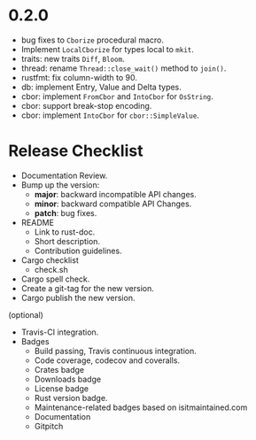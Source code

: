 0.2.0
=====

* bug fixes to `Cborize` procedural macro.
* Implement `LocalCborize` for types local to `mkit`.
* traits: new traits `Diff`, `Bloom`.
* thread: rename `Thread::close_wait()` method to `join()`.
* rustfmt: fix column-width to 90.
* db: implement Entry, Value and Delta types.
* cbor: implement `FromCbor` and `IntoCbor` for `OsString`.
* cbor: support break-stop encoding.
* cbor: implement `IntoCbor` for `cbor::SimpleValue`.

Release Checklist
=================

* Documentation Review.
* Bump up the version:
  * __major__: backward incompatible API changes.
  * __minor__: backward compatible API Changes.
  * __patch__: bug fixes.
* README
  * Link to rust-doc.
  * Short description.
  * Contribution guidelines.
* Cargo checklist
  * check.sh
* Cargo spell check.
* Create a git-tag for the new version.
* Cargo publish the new version.

(optional)

* Travis-CI integration.
* Badges
  * Build passing, Travis continuous integration.
  * Code coverage, codecov and coveralls.
  * Crates badge
  * Downloads badge
  * License badge
  * Rust version badge.
  * Maintenance-related badges based on isitmaintained.com
  * Documentation
  * Gitpitch

